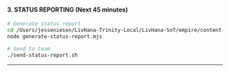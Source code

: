 #### 3. STATUS REPORTING (Next 45 minutes)
```bash
# Generate status report
cd /Users/jesseniesen/LivHana-Trinity-Local/LivHana-SoT/empire/content-engine
node generate-status-report.mjs

# Send to team
./send-status-report.sh
```

---
